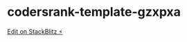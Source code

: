 # codersrank-template-gzxpxa

[Edit on StackBlitz ⚡️](https://stackblitz.com/edit/codersrank-template-gzxpxa)